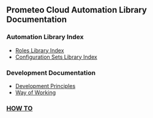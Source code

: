## Prometeo Cloud Automation Library Documentation

### Automation Library Index

- [Roles Library Index](./role_index.md)
- [Configuration Sets Library Index](./config_index.md)

### Development Documentation

- [Development Principles](./principles.md)
- [Way of Working](./wayofworking.md)

### [HOW TO](./how-tos.md)